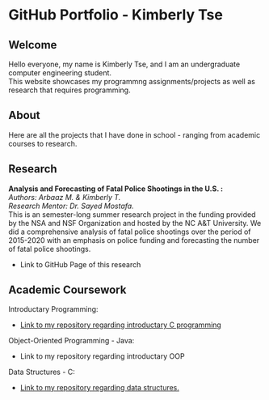 # GitHub Portfolio - Kimberly Tse
## Welcome
Hello everyone, my name is Kimberly Tse, and I am an undergraduate computer engineering student.<br/>
This website showcases my programmng assignments/projects as well as research that requires programming.

## About
Here are all the projects that I have done in school - ranging from academic courses to research.

## Research
**Analysis and Forecasting of Fatal Police Shootings in the U.S. :**<br/>
*Authors: Arbaaz M. & Kimberly T.*<br/>
*Research Mentor: Dr. Sayed Mostafa.*<br/>
This is an semester-long summer research project in the funding provided by the NSA and NSF Organization and hosted by the NC A&T University. We did a comprehensive analysis of fatal police shootings over the period of 2015-2020 with an emphasis on police funding and forecasting the number of fatal police shootings.
- Link to GitHub Page of this research

## Academic Coursework
Introductary Programming:
- [Link to my repository regarding introductary C programming](https://github.com/kimberlytse/Introductory-C-Programming)

Object-Oriented Programming - Java:
- Link to my repository regarding introductary OOP

Data Structures - C:
- [Link to my repository regarding data structures.](https://github.com/kimberlytse/DataStructures)



